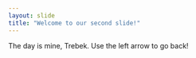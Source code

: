 ```yaml
---
layout: slide
title: "Welcome to our second slide!"
---
```

The day is mine, Trebek.
Use the left arrow to go back!
